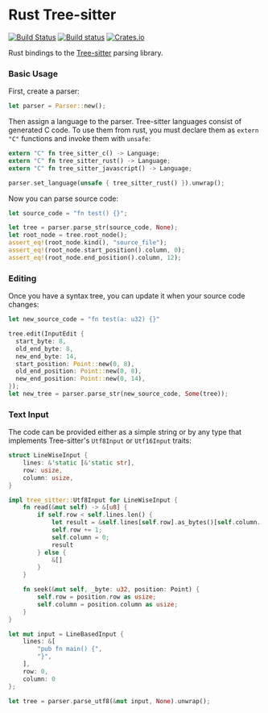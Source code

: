 Rust Tree-sitter
===========================

[![Build Status](https://travis-ci.org/tree-sitter/rust-tree-sitter.svg)](https://travis-ci.org/tree-sitter/rust-tree-sitter)
[![Build status](https://ci.appveyor.com/api/projects/status/d0f6vqq3rflxx3y6/branch/master?svg=true)](https://ci.appveyor.com/project/maxbrunsfeld/rust-tree-sitter/branch/master)
[![Crates.io](https://img.shields.io/crates/v/tree-sitter.svg)](https://crates.io/crates/tree-sitter)

Rust bindings to the [Tree-sitter][] parsing library.

### Basic Usage

First, create a parser:

```rust
let parser = Parser::new();
```

Then assign a language to the parser. Tree-sitter languages consist of generated C code. To use them from rust, you must declare them as `extern "C"` functions and invoke them with `unsafe`:

```rust
extern "C" fn tree_sitter_c() -> Language;
extern "C" fn tree_sitter_rust() -> Language;
extern "C" fn tree_sitter_javascript() -> Language;

parser.set_language(unsafe { tree_sitter_rust() }).unwrap();
```

Now you can parse source code:

```rust
let source_code = "fn test() {}";

let tree = parser.parse_str(source_code, None);
let root_node = tree.root_node();
assert_eq!(root_node.kind(), "source_file");
assert_eq!(root_node.start_position().column, 0);
assert_eq!(root_node.end_position().column, 12);
```

### Editing

Once you have a syntax tree, you can update it when your source code changes:

```rust
let new_source_code = "fn test(a: u32) {}"

tree.edit(InputEdit {
  start_byte: 8,
  old_end_byte: 8,
  new_end_byte: 14,
  start_position: Point::new(0, 8),
  old_end_position: Point::new(0, 8),
  new_end_position: Point::new(0, 14),
});
let new_tree = parser.parse_str(new_source_code, Some(tree));
```

### Text Input


The code can be provided either as a simple string or by any type that implements Tree-sitter's `Utf8Input` or `Utf16Input` traits:

```rust
struct LineWiseInput {
    lines: &'static [&'static str],
    row: usize,
    column: usize,
}

impl tree_sitter::Utf8Input for LineWiseInput {
    fn read(&mut self) -> &[u8] {
        if self.row < self.lines.len() {
            let result = &self.lines[self.row].as_bytes()[self.column..];
            self.row += 1;
            self.column = 0;
            result
        } else {
            &[]
        }
    }

    fn seek(&mut self, _byte: u32, position: Point) {
        self.row = position.row as usize;
        self.column = position.column as usize;
    }
}

let mut input = LineBasedInput {
    lines: &[
        "pub fn main() {",
        "}",
    ],
    row: 0,
    column: 0
};

let tree = parser.parse_utf8(&mut input, None).unwrap();
```

[tree-sitter]: https://github.com/tree-sitter/tree-sitter
